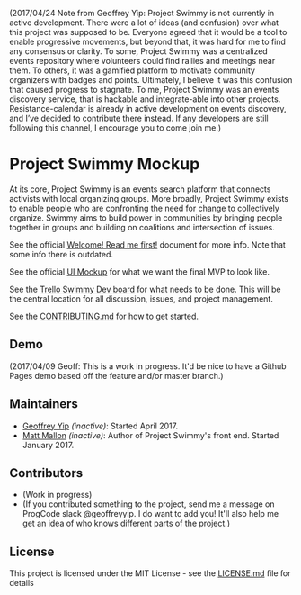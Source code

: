 (2017/04/24 Note from Geoffrey Yip: Project Swimmy is not currently in active development. There were a lot of ideas (and confusion) over what this project was supposed to be. Everyone agreed that it would be a tool to enable progressive movements, but beyond that, it was hard for me to find any consensus or clarity. To some, Project Swimmy was a centralized events repository where volunteers could find rallies and meetings near them. To others, it was a gamified platform to motivate community organizers with badges and points. Ultimately, I believe it was this confusion that caused progress to stagnate. To me, Project Swimmy was an events discovery service, that is hackable and integrate-able into other projects. Resistance-calendar is already in active development on events discovery, and I’ve decided to contribute there instead. If any developers are still following this channel, I encourage you to come join me.)

# Project Swimmy Mockup

At its core, Project Swimmy is an events search platform that connects activists with local organizing groups. More broadly, Project Swimmy exists to enable people who are confronting the need for change to collectively organize. Swimmy aims to build power in communities by bringing people together in groups and building on coalitions and intersection of issues.

See the official [Welcome! Read me first!](https://docs.google.com/document/d/1bXptxf_nos7lHOdOp-WEWSGkk7VjPxMzH8dKodZyodc/)  document for more info. Note that some info there is outdated.

See the official [UI Mockup](http://bedi.work/swimmy/) for what we want the final MVP to look like.

See the [Trello Swimmy Dev board](https://trello.com/b/UeMUEmNh/swimmy-dev-board) for what needs to be done. This will be the central location for all discussion, issues, and project management.

See the [CONTRIBUTING.md](CONTRIBUTING.md) for how to get started.

## Demo

(2017/04/09 Geoff: This is a work in progress. It'd be nice to have a Github Pages demo based off the feature and/or master branch.)

## Maintainers

* [Geoffrey Yip](https://github.com/geoffreyyip) *(inactive)*: Started April 2017.
* [Matt Mallon](https://github.com/mattmallon) *(inactive)*: Author of Project Swimmy's front end. Started January 2017.

## Contributors

* (Work in progress)
* (If you contributed something to the project, send me a message on ProgCode slack @geoffreyyip. I do want to add you! It'll also help me get an idea of who knows different parts of the project.)

## License

This project is licensed under the MIT License - see the [LICENSE.md](LICENSE.md) file for details
